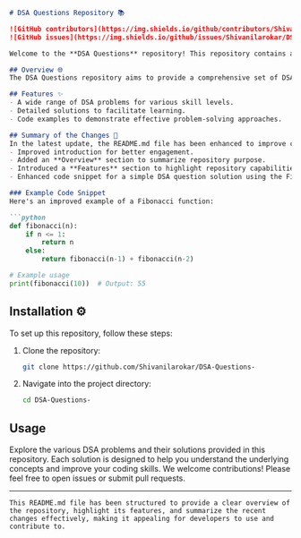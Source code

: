 ```markdown
# DSA Questions Repository 📚

![GitHub contributors](https://img.shields.io/github/contributors/Shivanilarokar/DSA-Questions-)
![GitHub issues](https://img.shields.io/github/issues/Shivanilarokar/DSA-Questions-)

Welcome to the **DSA Questions** repository! This repository contains a collection of Data Structures and Algorithms (DSA) problems and solutions to help developers enhance their problem-solving skills.

## Overview 🌐
The DSA Questions repository aims to provide a comprehensive set of DSA problems and solutions for various skill levels. Each question is accompanied by a detailed solution to facilitate understanding and enhance coding skills.

## Features ✨
- A wide range of DSA problems for various skill levels.
- Detailed solutions to facilitate learning.
- Code examples to demonstrate effective problem-solving approaches.

## Summary of the Changes 📝
In the latest update, the README.md file has been enhanced to improve clarity and usability. Key changes include:
- Improved introduction for better engagement.
- Added an **Overview** section to summarize repository purpose.
- Introduced a **Features** section to highlight repository capabilities.
- Enhanced code snippet for a simple DSA question solution using the Fibonacci sequence for better clarity and performance.

### Example Code Snippet
Here's an improved example of a Fibonacci function:

```python
def fibonacci(n):
    if n <= 1:
        return n
    else:
        return fibonacci(n-1) + fibonacci(n-2)

# Example usage
print(fibonacci(10))  # Output: 55
```

## Installation ⚙️
To set up this repository, follow these steps:
1. Clone the repository:
    ```bash
    git clone https://github.com/Shivanilarokar/DSA-Questions-
    ```
2. Navigate into the project directory:
    ```bash
    cd DSA-Questions-
    ```

## Usage
Explore the various DSA problems and their solutions provided in this repository. Each solution is designed to help you understand the underlying concepts and improve your coding skills. We welcome contributions! Please feel free to open issues or submit pull requests.

---
```
This README.md file has been structured to provide a clear overview of the repository, highlight its features, and summarize the recent changes effectively, making it appealing for developers to use and contribute to.